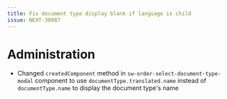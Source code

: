 ```yaml
---
title: Fix document type display blank if language is child
issue: NEXT-30087
---
```

# Administration
* Changed `createdComponent` method in `sw-order-select-document-type-modal` component to use `documentType.translated.name` instead of `documentType.name` to display the document type's name
